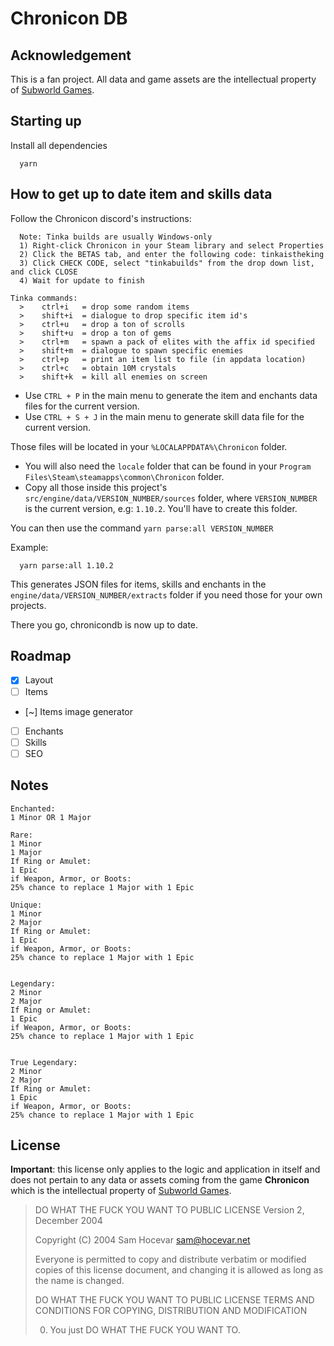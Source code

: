 # Chronicon DB

## Acknowledgement

This is a fan project. All data and game assets are the intellectual property of [Subworld Games](https://www.subworldgames.com/chronicon/).

## Starting up

Install all dependencies
```
  yarn
```

## How to get up to date item and skills data

Follow the Chronicon discord's instructions:
```
  Note: Tinka builds are usually Windows-only
  1) Right-click Chronicon in your Steam library and select Properties
  2) Click the BETAS tab, and enter the following code: tinkaistheking
  3) Click CHECK CODE, select "tinkabuilds" from the drop down list, and click CLOSE
  4) Wait for update to finish
```

```
Tinka commands:
  >    ctrl+i   = drop some random items
  >    shift+i  = dialogue to drop specific item id's
  >    ctrl+u   = drop a ton of scrolls
  >    shift+u  = drop a ton of gems
  >    ctrl+m   = spawn a pack of elites with the affix id specified
  >    shift+m  = dialogue to spawn specific enemies
  >    ctrl+p   = print an item list to file (in appdata location)
  >    ctrl+c   = obtain 10M crystals
  >    shift+k  = kill all enemies on screen
```

- Use `CTRL + P` in the main menu to generate the item and enchants data files for the current version.
- Use `CTRL + S + J` in the main menu to generate skill data file for the current version.

Those files will be located in your `%LOCALAPPDATA%\Chronicon` folder.

- You will also need the `locale` folder that can be found in your `Program Files\Steam\steamapps\common\Chronicon` folder.
- Copy all those inside this project's `src/engine/data/VERSION_NUMBER/sources` folder, where `VERSION_NUMBER` is the current version, e.g: `1.10.2`. You'll have to create this folder.

You can then use the command `yarn parse:all VERSION_NUMBER`

Example:
```
  yarn parse:all 1.10.2
```

This generates JSON files for items, skills and enchants in the `engine/data/VERSION_NUMBER/extracts` folder if you need those for your own projects.

There you go, chronicondb is now up to date.

## Roadmap

- [x] Layout
- [ ] Items
- [~] Items image generator
- [ ] Enchants
- [ ] Skills
- [ ] SEO

## Notes
```
Enchanted:
1 Minor OR 1 Major

Rare:
1 Minor
1 Major
If Ring or Amulet:
1 Epic
if Weapon, Armor, or Boots:
25% chance to replace 1 Major with 1 Epic

Unique:
1 Minor
2 Major
If Ring or Amulet:
1 Epic
if Weapon, Armor, or Boots:
25% chance to replace 1 Major with 1 Epic


Legendary:
2 Minor
2 Major
If Ring or Amulet:
1 Epic
if Weapon, Armor, or Boots:
25% chance to replace 1 Major with 1 Epic


True Legendary:
2 Minor
2 Major
If Ring or Amulet:
1 Epic
if Weapon, Armor, or Boots:
25% chance to replace 1 Major with 1 Epic
```

## License

**Important**: this license only applies to the logic and application in itself and does not pertain to any data or assets coming from the game **Chronicon** which is the intellectual property of [Subworld Games](https://www.subworldgames.com/chronicon/).


> DO WHAT THE FUCK YOU WANT TO PUBLIC LICENSE
> Version 2, December 2004
>
> Copyright (C) 2004 Sam Hocevar <sam@hocevar.net>
>
> Everyone is permitted to copy and distribute verbatim or modified
> copies of this license document, and changing it is allowed as long
> as the name is changed.
>
> DO WHAT THE FUCK YOU WANT TO PUBLIC LICENSE
> TERMS AND CONDITIONS FOR COPYING, DISTRIBUTION AND MODIFICATION
>
> 0. You just DO WHAT THE FUCK YOU WANT TO.
